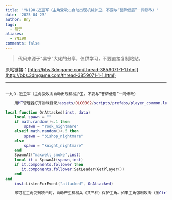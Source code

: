 ```yaml
---
title: 'YN190-近卫军（主角受攻击自动出现机械护卫，不要与“菩萨低眉”一同修改）'
date: '2025-04-23'
author: Bny
tags:
  - 易宁
aliases:
  - YN190
comments: false
---
```


> 代码来源于“易宁”大佬的分享，仅供学习，不要直接复制粘贴。

原帖链接：[http://bbs.3dmgame.com/thread-3859071-1-1.html](http://bbs.3dmgame.com/thread-3859071-1-1.html)

---

```lua  

一九０.近卫军（主角受攻击自动出现机械护卫，不要与“菩萨低眉”一同修改）	用MT管理器打开游戏目录/assets/DLC0002/scripts/prefabs/player_common.lua文件，在inst.Transform:SetFourFaced()的下一行插入以下内容：local function OnAttacked(inst, data)	local spawn = ""	if math.random()<.1 then		spawn = "rook_nightmare"	elseif math.random()<.5 then		spawn = "bishop_nightmare"	else		spawn = "knight_nightmare"	end	SpawnAt("maxwell_smoke",inst)	local it = SpawnAt(spawn,inst)	if it.components.follower then	   it.components.follower:SetLeader(GetPlayer())	endend	inst:ListenForEvent("attacked", OnAttacked)	即可在主角受到攻击时，自动产生机械兵（共三种）保护主角。如果主角强制攻击（按Ctrl + 鼠标左键）其中一个机械兵，则其他机械兵会帮主角清理门户

```  

